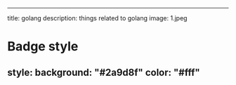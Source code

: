 
---
title: golang
description: things related to golang
image: 1.jpeg

# Badge style
style:
    background: "#2a9d8f"
    color: "#fff"
---